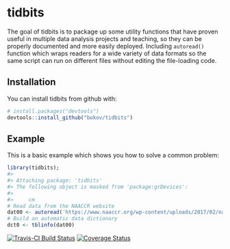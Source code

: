 
<!-- README.md is generated from README.Rmd. Please edit that file -->

# tidbits

The goal of tidbits is to package up some utility functions that have
proven useful in multiple data analysis projects and teaching, so they
can be properly documented and more easily deployed. Including
`autoread()` function which wraps readers for a wide variety of data
formats so the same script can run on different files without editing
the file-loading code.

## Installation

You can install tidbits from github with:

``` r
# install.packages("devtools")
devtools::install_github("bokov/tidbits")
```

## Example

This is a basic example which shows you how to solve a common problem:

``` r
library(tidbits);
#> 
#> Attaching package: 'tidbits'
#> The following object is masked from 'package:grDevices':
#> 
#>     cm
# Read data from the NAACCR website
dat00 <- autoread('https://www.naaccr.org/wp-content/uploads/2017/02/naaccr_cina_2009_2013_stage.sas7bdat');
# Build an automatic data dictionary
dct0 <- tblinfo(dat00)
```

[![Travis-CI Build
Status](https://travis-ci.org/bokov/tidbits.svg?branch=master)](https://travis-ci.org/bokov/tidbits)
[![Coverage
Status](https://img.shields.io/codecov/c/github/bokov/tidbits/master.svg)](https://codecov.io/github/bokov/tidbits?branch=integration)
